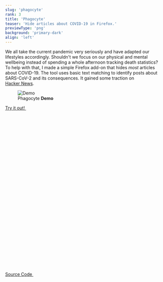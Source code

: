 ```yaml
---
slug: 'phagocyte'
rank: 3
title: 'Phagocyte'
teaser: 'Hide articles about COVID-19 in Firefox.'
previewType: 'png'
background: 'primary-dark'
align: 'left'
---
```


We all take the current pandemic very seriously and have adapted our lifestyles accordingly.
Shouldn't we focus on our physical and mental wellbeing instead of spending a whole afternoon tracking death statistics?  
To help with that, I made a simple Firefox add-on that hides *most* articles about COVID-19.
The tool uses basic text matching to identify posts about SARS-CoV-2 and its consequences.
It gained some traction on <a href="https://news.ycombinator.com/item?id=22781113">Hacker&nbsp;News</a>.



<figure>
<img src="projects/phagocyte/demo.png" alt="Demo"/>
<figcaption>Phagocyte <strong>Demo</strong></figcaption>
</figure>


<p>
<a href="https://addons.mozilla.org/firefox/addon/phagocyte/" class="meta link">
Try it out!&nbsp;
<svg viewBox="0 0 24 24" class="icon icon-inline"><use xlink:href="icons/sprite.svg#link"/></svg>
</a>
</p>

<p>
<a href="https://github.com/LenaSchnedlitz/phagocyte" class="meta link">Source Code&nbsp;
<svg viewBox="0 0 24 24" class="icon icon-inline"><use xlink:href="icons/sprite.svg#link"/></svg>
</a>
</p>

<br>
<br>

